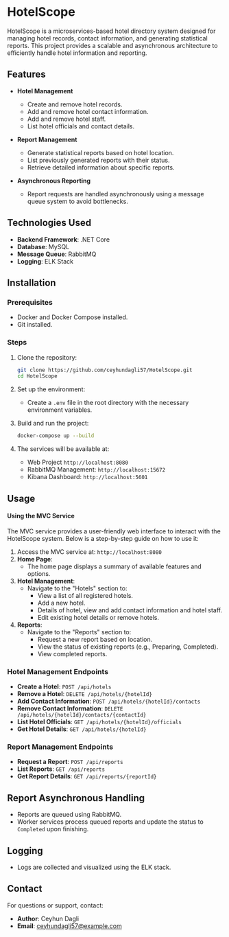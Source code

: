 # HotelScope

HotelScope is a microservices-based hotel directory system designed for managing hotel records, contact information, and generating statistical reports. This project provides a scalable and asynchronous architecture to efficiently handle hotel information and reporting.

## Features

- **Hotel Management**
  - Create and remove hotel records.
  - Add and remove hotel contact information.
  - Add and remove hotel staff.
  - List hotel officials and contact details.

- **Report Management**
  - Generate statistical reports based on hotel location.
  - List previously generated reports with their status.
  - Retrieve detailed information about specific reports.

- **Asynchronous Reporting**
  - Report requests are handled asynchronously using a message queue system to avoid bottlenecks.

## Technologies Used

- **Backend Framework**: .NET Core
- **Database**: MySQL
- **Message Queue**: RabbitMQ
- **Logging**: ELK Stack

## Installation

### Prerequisites

- Docker and Docker Compose installed.
- Git installed.

### Steps

1. Clone the repository:
   ```bash
   git clone https://github.com/ceyhundagli57/HotelScope.git
   cd HotelScope
   ```

2. Set up the environment:
   - Create a `.env` file in the root directory with the necessary environment variables.

3. Build and run the project:
   ```bash
   docker-compose up --build
   ```

4. The services will be available at:
   - Web Project `http://localhost:8080`
   - RabbitMQ Management: `http://localhost:15672`
   - Kibana Dashboard: `http://localhost:5601`

## Usage

#### Using the MVC Service
The MVC service provides a user-friendly web interface to interact with the HotelScope system. Below is a step-by-step guide on how to use it:

1. Access the MVC service at: `http://localhost:8080`
2. **Home Page**:
   - The home page displays a summary of available features and options.
3. **Hotel Management**:
   - Navigate to the "Hotels" section to:
     - View a list of all registered hotels.
     - Add a new hotel.
     - Details of hotel, view and add contact information and hotel staff.
     - Edit existing hotel details or remove hotels.
4. **Reports**:
   - Navigate to the "Reports" section to:
     - Request a new report based on location.
     - View the status of existing reports (e.g., Preparing, Completed).
     - View completed reports.

### Hotel Management Endpoints

- **Create a Hotel**: `POST /api/hotels`
- **Remove a Hotel**: `DELETE /api/hotels/{hotelId}`
- **Add Contact Information**: `POST /api/hotels/{hotelId}/contacts`
- **Remove Contact Information**: `DELETE /api/hotels/{hotelId}/contacts/{contactId}`
- **List Hotel Officials**: `GET /api/hotels/{hotelId}/officials`
- **Get Hotel Details**: `GET /api/hotels/{hotelId}`

### Report Management Endpoints

- **Request a Report**: `POST /api/reports`
- **List Reports**: `GET /api/reports`
- **Get Report Details**: `GET /api/reports/{reportId}`


## Report Asynchronous Handling

- Reports are queued using RabbitMQ.
- Worker services process queued reports and update the status to `Completed` upon finishing.

## Logging

- Logs are collected and visualized using the ELK stack.


## Contact

For questions or support, contact:
- **Author**: Ceyhun Dagli
- **Email**: [ceyhundagli57@example.com](mailto:ceyhundagli57@example.com)

